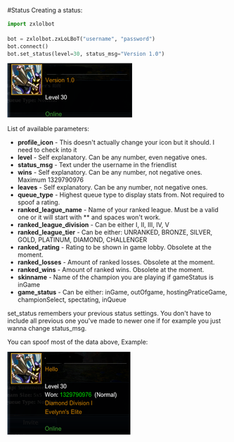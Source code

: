 #Status
Creating a status:
```python
import zxlolbot

bot = zxlolbot.zxLoLBoT("username", "password")
bot.connect()
bot.set_status(level=30, status_msg="Version 1.0")
```

![](statusBasic.PNG)

List of available parameters:

* **profile_icon** - This doesn't actually change your icon but it should. I need to check into it
* **level** - Self explanatory. Can be any number, even negative ones.
* **status_msg** - Text under the username in the friendlist
* **wins** - Self explanatory. Can be any number, not negative ones. Maximum 1329790976
* **leaves** - Self explanatory. Can be any number, not negative ones.
* **queue_type** - Highest queue type to display stats from. Not required to spoof a rating.
* **ranked_league_name** - Name of your ranked league. Must be a valid one or it will start with ** and spaces won't work.
* **ranked_league_division** - Can be either I, II, III, IV, V
* **ranked_league_tier** - Can be either: UNRANKED, BRONZE, SILVER, GOLD, PLATINUM, DIAMOND, CHALLENGER
* **ranked_rating** - Rating to be shown in game lobby. Obsolete at the moment.
* **ranked_losses** - Amount of ranked losses. Obsolete at the moment.
* **ranked_wins** - Amount of ranked wins. Obsolete at the moment.
* **skinname** - Name of the champion you are playing if gameStatus is inGame
* **game_status** - Can be either: inGame, outOfgame, hostingPraticeGame, championSelect, spectating, inQueue

set_status remembers your previous status settings. You don't have to include all previous one you've made to newer one if for example you just wanna change status_msg.

You can spoof most of the data above, Example:

![](statusSpoof.PNG)